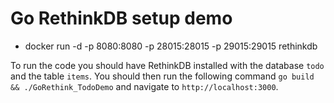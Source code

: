 # Go RethinkDB setup demo

- docker run -d -p 8080:8080 -p 28015:28015 -p 29015:29015 rethinkdb

To run the code you should have RethinkDB installed with the database `todo` and the table `items`. You should then run the following command `go build && ./GoRethink_TodoDemo` and navigate to `http://localhost:3000`.

